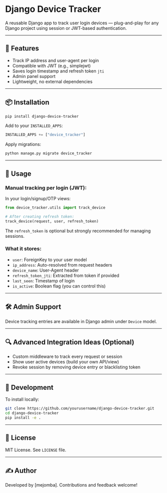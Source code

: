# Django Device Tracker

A reusable Django app to track user login devices — plug-and-play for any Django project using session or JWT-based authentication.

---

## 🔧 Features

- Track IP address and user-agent per login
- Compatible with JWT (e.g., simplejwt)
- Saves login timestamp and refresh token `jti`
- Admin panel support
- Lightweight, no external dependencies

---

## 📦 Installation

```bash
pip install django-device-tracker
```

Add to your `INSTALLED_APPS`:
```python
INSTALLED_APPS += ["device_tracker"]
```

Apply migrations:
```bash
python manage.py migrate device_tracker
```

---

## 🚀 Usage

### Manual tracking per login (JWT):

In your login/signup/OTP views:
```python
from device_tracker.utils import track_device

# After creating refresh token:
track_device(request, user, refresh_token)
```

The `refresh_token` is optional but strongly recommended for managing sessions.

### What it stores:
- `user`: ForeignKey to your user model
- `ip_address`: Auto-resolved from request headers
- `device_name`: User-Agent header
- `refresh_token_jti`: Extracted from token if provided
- `last_seen`: Timestamp of login
- `is_active`: Boolean flag (you can control this)

---

## 🛠 Admin Support

Device tracking entries are available in Django admin under `Device` model.

---

## 🔍 Advanced Integration Ideas (Optional)

- Custom middleware to track every request or session
- Show user active devices (build your own API/view)
- Revoke session by removing device entry or blacklisting token

---

## 📂 Development

To install locally:
```bash
git clone https://github.com/yourusername/django-device-tracker.git
cd django-device-tracker
pip install -e .
```

---

## 🪪 License

MIT License. See `LICENSE` file.

---

## ✍️ Author

Developed by [mejomba]. Contributions and feedback welcome!
